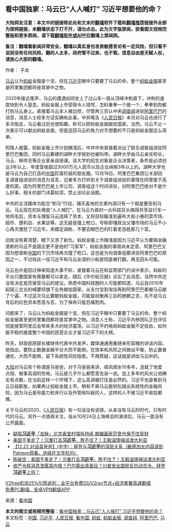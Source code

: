  <h2>看中国独家：马云已“人人喊打” 习近平想要他的命？</h2> <p class="notice"><b>大陆网友注意：本文中的链接除此处和文末的<a href="https://github.com/bannedbook/fanqiang" >翻墙</a>软件下载和<a href="https://github.com/killgcd/justmysocks/blob/master/README.md">翻墙推荐</a>链接外全部为禁网链接，未翻墙状态下打不开，请勿点击。此为文字版禁闻，欲看图文视频完整版和更多禁闻，请下载<a href="https://github.com/bannedbook/fanqiang">翻墙软件或APP</a>后翻墙上禁闻网。</p><p>备注：翻墙看新闻非常安全，翻墙以真实身份发表敏感言论有一定风险，但只看不说则没有任何风险，翻的人太多，政府管不过来，也不管。信息自由是天赋人权，请放心大胆的翻墙。</b></p>  <div class="entry"> <p>作者：  子龙</p> <p id="conimg"><a href="https://www.bannedbook.org/bnews/tag/%e9%a9%ac%e4%ba%91/" class="st_tag internal_tag" rel="tag" title="标签 马云 下的日志">马云</a>认为<a href="https://www.bannedbook.org/bnews/tag/%e8%9a%82%e8%9a%81/" class="st_tag internal_tag" rel="tag" title="标签 蚂蚁 下的日志">蚂蚁</a>金服是个宝，但在<a href="https://www.bannedbook.org/bnews/tag/%e4%b9%a0%e8%bf%91%e5%b9%b3/" class="st_tag internal_tag" rel="tag" title="标签 习近平 下的日志">习近平</a>眼中只要要了马云的命，整个<a href="https://www.bannedbook.org/bnews/tag/%E8%9A%82%E8%9A%81%E9%87%91%E6%9C%8D/" class="st_tag internal_tag" rel="tag" title="标签 蚂蚁金服 下的日志">蚂蚁金服</a>甚至是阿里集团都将是其掌中之物。</p> <p>2020年接近尾声，马云的遭遇如同坐上了过山车一路从顶峰冲刺直下，冲刺的速度快到令人窒息。蚂蚁金服上市受阻令人错愕，怎料重拳一个接一个，拳拳到肉都打到马云身上。紧接着马云本人被边控，尽管再三否认中央<a href="https://www.bannedbook.org/bnews/tag/%E8%B0%83%E6%9F%A5%E7%BB%84/" class="st_tag internal_tag" rel="tag" title="标签 调查组 下的日志">调查组</a>进驻<a href="https://www.bannedbook.org/bnews/tag/%e9%98%bf%e9%87%8c%e5%b7%b4%e5%b7%b4/" class="st_tag internal_tag" rel="tag" title="标签 阿里巴巴 下的日志">阿里巴巴</a>的消息，消息人士经多方证实确有此事。中共喉舌《<span class='wp_keywordlink'><a href="https://www.bannedbook.org/forum2/topic109.html" title="透视人民日报" target="_blank">人民日报</a></span>》本月对马云也进行了多次阻击，马云看过后也很知趣，称可以把蚂蚁金服献给国家。当然。马云不止一次表示可以献出蚂蚁金服，但是这回马云的角力对手想要的不只是蚂蚁金服这么简单。</p>  <p>知情人披露，蚂蚁金服上市计划搁浅后，中共中央紧接着派出了联合调查组进驻阿里巴巴集团，同时马云筹建的湖畔大学规划也被叫停。湖畔大学由马云亲任校长，马云、柳传志等企业家亲自授课。该大学的招生对象是企业决策者，条件是必须创业3年以上、年度营收超过3000万元人民币以及企业纳税3年以上的。湖畔大学也是马云为自己打造的<span class='wp_keywordlink_affiliate'><a href="https://www.bannedbook.org/" title="中国" target="_blank">中国</a></span>巨富阶层的朋友圈。12月18日，阿里巴巴集团公关部回复调查组进驻的消息为谣言，记者多方打听到关于调查组进驻的事情在阿里属于高度机密。因为阿里巴巴是上市公司，调查组这个时间进驻，对阿里巴巴绝对不是什么好事，相关的部门讳莫如深，禁止谈论此话题。</p> <p>中共的主流媒体为配合“刺马”行动，铺天盖地的文章内涵只有一个就是要告别马云。马云现在的处境是“人人喊打”，在马云为首的一众科技巨头搞得共享自行车一地鸡毛后，资本与理智马云选择了资本，又将目标瞄准到遍布大街小巷的菜市场、超市、便利店、水果店等。这无疑是撞上枪口，号称即懂政治又懂市场的马云不小心再次激怒了习近平。央媒定调称，不要去眼巴巴的盯着老百姓那几个菜。</p> <p>旧账没有算清楚，眼下又添了新仇。蚂蚁金服上市搁浅是因为习近平认为要搞金融垄断的马云不是国企更不是他的“习家军”，蚂蚁金服的事情尚未定音，阿里巴巴又因为想垄断<a href="https://www.bannedbook.org/bnews/tag/%E4%B8%AD%E5%9B%BD/" class="st_tag internal_tag" rel="tag" title="标签 中国 下的日志">中国</a>的下沉市场再次撞了枪口。这也是为何调查组要进驻阿里巴巴的原因之一，不过经此一役习近平和马云友谊的小船是彻底被打翻，再无回头可能。</p>  <p>马云也许是回过神来知道大事不妙，紧接着马云在和监管部门约谈中表示，蚂蚁的平台只要国家有需要都可以拿走，随后《华尔街日报》证实了此消息，当然中共还没有决定是否接受马云的提议。熟悉中国科技圈的人可能都知道，马云自2010年起隔三岔五的喊要将旗下业务献给国家，从支付宝到淘宝再到阿里巴巴都被马云献了个遍，不过这次马云要献蚂蚁金服，可能是权衡再三后的肺腑之言，先不说马云背后的红色资本愿意与否，为了保命只能忍痛割肉。</p> <p>问题来了，马云认为蚂蚁金服是个宝，但在习近平眼中只要要了马云的命，整个蚂蚁金服甚至是阿里集团都将是其掌中之物。消息人士称，习近平内参团队正在评估彻底接管阿里后会带来多大的经济震荡，以习近平的格局蚂蚁金服不足挂齿，如何能平稳的接盘整个中国的民营企业才是习近平下的大棋。</p> <p>昨天，财政部原部长楼继伟代表中共发声，媒体通通用重磅来形容楼的讲话内容。他指出，要防止数据金融平台大而不能倒，在效率和风险之间做出平衡，防止赢者通吃、大而不能倒，留下系统性风险隐患。不用质疑，这话就是讲给马云听的。</p>  <p><span class='wp_keywordlink_affiliate'><a href="https://www.bannedbook.org/" title="大陆" target="_blank">大陆</a></span>对马云有个称谓是马爸爸，对于马爸爸来讲，顺风顺水10多年，造就了他爱点炮、做事高调的性格。马云是几乎什么都愿意去说一说。加上多年的风光让他确实有点飘，在当前这样一个环境下，这么高调被打压是必然的。习近平也是看到马云日益膨胀，如果再让蚂蚁金服上市，稍有不爽马云能轻松搞出系统性的金融风险，因为马云是有能力和央行以及外管局叫板的人，这样的人不被习近平收拾都难。</p> <p>关于马云的2020，《<a href="https://www.bannedbook.org/bnews/tag/%e4%ba%ba%e6%b0%91%e6%97%a5%e6%8a%a5/" class="st_tag internal_tag" rel="tag" title="标签 人民日报 下的日志">人民日报</a>》有一句话没有说错，从来没有马云的时代，只有时代的马云。另外一点值得关注，自从10月24日上海峰会的演讲后，马云一直没有公开露面。</p> <ul class='op-related-articles' title='相关阅读'> <li><a href='https://www.bannedbook.org/bnews/headline/20201223/1453043.html' target='_blank'>疑阻<b>习近平</b>「龙脉」北京香堂村强拆持续 献媚画家范曾也保不住家财</a></li> <li><a href='https://www.bannedbook.org/bnews/taiwannews/20201222/1453013.html' target='_blank'>美国干爹走了！沉重打击<b>习近平</b>。熬不住了！王毅温情喊话澳大利亚</a></li> <li><a href='https://www.bannedbook.org/bnews/bannedvideo/20201222/1452988.html' target='_blank'>【12.22 对话袁爸爸】(中字)：拜登与<b>习近平</b>的深层关系（敏感加长内容请到Patreon观看，连结在文字栏内）</a></li> <li><a href='https://www.bannedbook.org/bnews/cbnews/20201222/1452909.html' target='_blank'>陈破空：美国干爹走了！沉重打击<b>习近平</b>。熬不住了！王毅温情喊话澳大利亚</a></li> <li><a href='https://www.bannedbook.org/bnews/bannedvideo/20201222/1452784.html' target='_blank'>戒严令假消息泄露真内情？巴尔露出真面目？川普发出国民反抗动员令，拜登<b>习近平</b>上钩？</a></li> </ul> <p class="texttj"> <a href="https://github.com/bannedbook/fanqiang/wiki/V2ray%E6%9C%BA%E5%9C%BA" target="_blank">V2free机场25%引荐返利：全平台免费SS/V2ray节点+经济套餐高速翻墙</a><br/> <a href="https://github.com/bannedbook/fanqiang/wiki/%E7%A6%81%E9%97%BB%E7%BD%91%E5%AE%89%E5%8D%93%E7%BF%BB%E5%A2%99%E6%96%B0%E9%97%BBAPP" target="_blank">免费PC翻墙、安卓VPN翻墙APP</a></p><p> 来源：<span class='wp_keywordlink_affiliate'><a href="https://www.secretchina.com/" title="看中国" target="_blank">看中国</a></span> </p> <a name='sharetosocial'></a>       <div><b>本文的图文或视频完整版</b>：<a href='https://www.bannedbook.org/bnews/finance/20201223/1453178.html'>看中国独家：马云已“人人喊打” 习近平想要他的命？</a></div>  </div><!--END ENTRY--> <div class="postfooter"> <div>本文标签：<a href="https://www.bannedbook.org/bnews/tag/%E4%B8%AD%E5%9B%BD/" rel="tag">中国</a>, <a href="https://www.bannedbook.org/bnews/tag/%e4%b9%a0%e8%bf%91%e5%b9%b3/" rel="tag">习近平</a>, <a href="https://www.bannedbook.org/bnews/tag/%e4%ba%ba%e6%b0%91%e6%97%a5%e6%8a%a5/" rel="tag">人民日报</a>, <a href="https://www.bannedbook.org/bnews/tag/%e7%9c%8b%e4%b8%ad%e5%9b%bd/" rel="tag">看中国</a>, <a href="https://www.bannedbook.org/bnews/tag/%e8%9a%82%e8%9a%81/" rel="tag">蚂蚁</a>, <a href="https://www.bannedbook.org/bnews/tag/%E8%9A%82%E8%9A%81%E9%87%91%E6%9C%8D/" rel="tag">蚂蚁金服</a>, <a href="https://www.bannedbook.org/bnews/tag/%E8%B0%83%E6%9F%A5%E7%BB%84/" rel="tag">调查组</a>, <a href="https://www.bannedbook.org/bnews/tag/%e9%98%bf%e9%87%8c%e5%b7%b4%e5%b7%b4/" rel="tag">阿里巴巴</a>, <a href="https://www.bannedbook.org/bnews/tag/%e9%a9%ac%e4%ba%91/" rel="tag">马云</a></div>  </div><!--END POSTFOOTER--> 